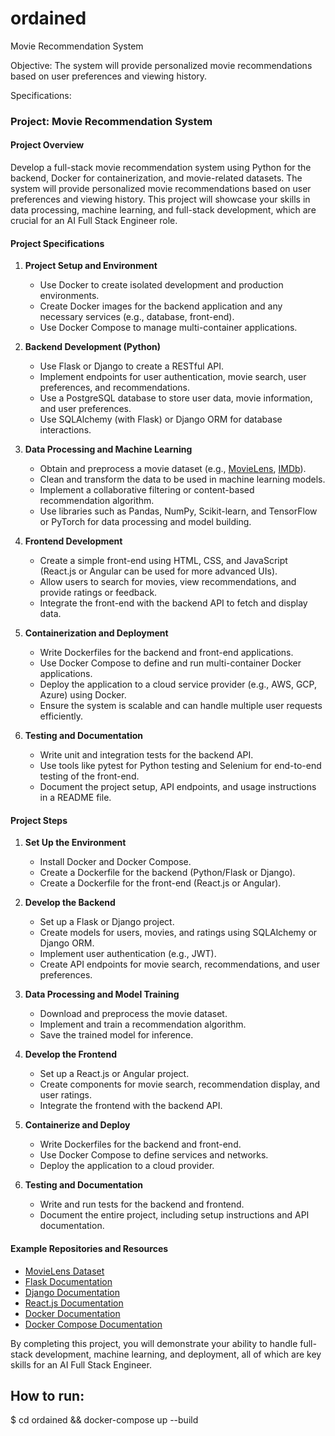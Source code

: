 # ordained
Movie Recommendation System

Objective: The system will provide personalized movie recommendations based on user preferences and viewing history. 

Specifications:
### Project: Movie Recommendation System

#### Project Overview
Develop a full-stack movie recommendation system using Python for the backend, Docker for containerization, and movie-related datasets. The system will provide personalized movie recommendations based on user preferences and viewing history. This project will showcase your skills in data processing, machine learning, and full-stack development, which are crucial for an AI Full Stack Engineer role.

#### Project Specifications

1. **Project Setup and Environment**
   - Use Docker to create isolated development and production environments.
   - Create Docker images for the backend application and any necessary services (e.g., database, front-end).
   - Use Docker Compose to manage multi-container applications.

2. **Backend Development (Python)**
   - Use Flask or Django to create a RESTful API.
   - Implement endpoints for user authentication, movie search, user preferences, and recommendations.
   - Use a PostgreSQL database to store user data, movie information, and user preferences.
   - Use SQLAlchemy (with Flask) or Django ORM for database interactions.

3. **Data Processing and Machine Learning**
   - Obtain and preprocess a movie dataset (e.g., [MovieLens](https://grouplens.org/datasets/movielens/), [IMDb](https://www.imdb.com/interfaces/)).
   - Clean and transform the data to be used in machine learning models.
   - Implement a collaborative filtering or content-based recommendation algorithm.
   - Use libraries such as Pandas, NumPy, Scikit-learn, and TensorFlow or PyTorch for data processing and model building.

4. **Frontend Development**
   - Create a simple front-end using HTML, CSS, and JavaScript (React.js or Angular can be used for more advanced UIs).
   - Allow users to search for movies, view recommendations, and provide ratings or feedback.
   - Integrate the front-end with the backend API to fetch and display data.

5. **Containerization and Deployment**
   - Write Dockerfiles for the backend and front-end applications.
   - Use Docker Compose to define and run multi-container Docker applications.
   - Deploy the application to a cloud service provider (e.g., AWS, GCP, Azure) using Docker.
   - Ensure the system is scalable and can handle multiple user requests efficiently.

6. **Testing and Documentation**
   - Write unit and integration tests for the backend API.
   - Use tools like pytest for Python testing and Selenium for end-to-end testing of the front-end.
   - Document the project setup, API endpoints, and usage instructions in a README file.

#### Project Steps

1. **Set Up the Environment**
   - Install Docker and Docker Compose.
   - Create a Dockerfile for the backend (Python/Flask or Django).
   - Create a Dockerfile for the front-end (React.js or Angular).

2. **Develop the Backend**
   - Set up a Flask or Django project.
   - Create models for users, movies, and ratings using SQLAlchemy or Django ORM.
   - Implement user authentication (e.g., JWT).
   - Create API endpoints for movie search, recommendations, and user preferences.

3. **Data Processing and Model Training**
   - Download and preprocess the movie dataset.
   - Implement and train a recommendation algorithm.
   - Save the trained model for inference.

4. **Develop the Frontend**
   - Set up a React.js or Angular project.
   - Create components for movie search, recommendation display, and user ratings.
   - Integrate the frontend with the backend API.

5. **Containerize and Deploy**
   - Write Dockerfiles for the backend and front-end.
   - Use Docker Compose to define services and networks.
   - Deploy the application to a cloud provider.

6. **Testing and Documentation**
   - Write and run tests for the backend and frontend.
   - Document the entire project, including setup instructions and API documentation.

#### Example Repositories and Resources

- [MovieLens Dataset](https://grouplens.org/datasets/movielens/)
- [Flask Documentation](https://flask.palletsprojects.com/)
- [Django Documentation](https://docs.djangoproject.com/)
- [React.js Documentation](https://reactjs.org/docs/getting-started.html)
- [Docker Documentation](https://docs.docker.com/)
- [Docker Compose Documentation](https://docs.docker.com/compose/)

By completing this project, you will demonstrate your ability to handle full-stack development, machine learning, and deployment, all of which are key skills for an AI Full Stack Engineer.


## How to run:
$ cd ordained && docker-compose up --build